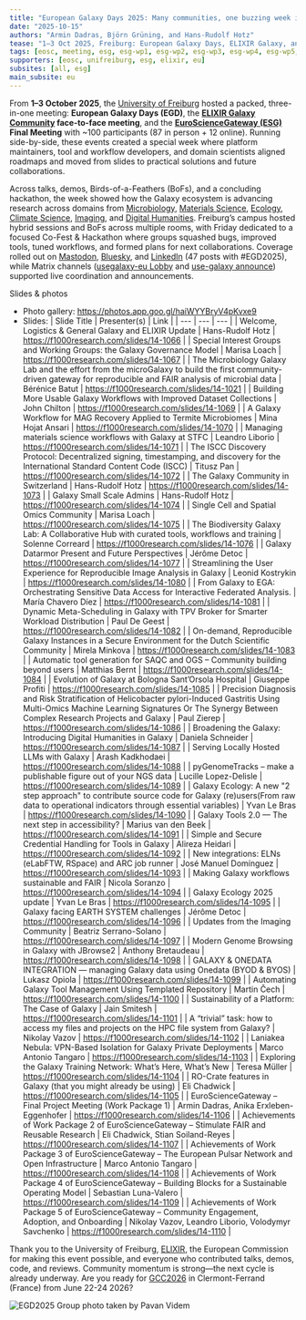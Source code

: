 ```yaml
---
title: "European Galaxy Days 2025: Many communities, one buzzing week in Freiburg"
date: "2025-10-15"
authors: "Armin Dadras, Björn Grüning, and Hans-Rudolf Hotz"
tease: "1–3 Oct 2025, Freiburg: European Galaxy Days, ELIXIR Galaxy, and EuroScienceGateway members convened to align roadmaps and turn plans into solutions, tools, and workflows through talks, demos, and a CoFest."
tags: [eosc, meeting, esg, esg-wp1, esg-wp2, esg-wp3, esg-wp4, esg-wp5, conference, egd]
supporters: [eosc, unifreiburg, esg, elixir, eu]
subsites: [all, esg]
main_subsite: eu
---
```

From **1–3 October 2025**, the [University of Freiburg](https://uni-freiburg.de/en/) hosted a packed, three-in-one meeting: **European Galaxy Days (EGD)**, the **[ELIXIR Galaxy Community](https://elixir-europe.org/communities/galaxy) face-to-face meeting**, and the **[EuroScienceGateway (ESG)](https://galaxyproject.org/projects/esg/) Final Meeting** with ~100 participants (87 in person + 12 online). Running side-by-side, these events created a special week where platform maintainers, tool and workflow developers, and domain scientists aligned roadmaps and moved from slides to practical solutions and future collaborations.

Across talks, demos, Birds-of-a-Feathers (BoFs), and a concluding hackathon, the week showed how the Galaxy ecosystem is advancing research across domains from [Microbiology](https://microbiology.usegalaxy.org/), [Materials Science](https://materials.usegalaxy.eu/), [Ecology](https://ecology.usegalaxy.eu/), [Climate Science](https://climate.usegalaxy.eu/), [Imaging](https://imaging.usegalaxy.eu/), and [Digital Humanities](https://galaxyproject.org/community/sig/digital-humanities/). Freiburg’s campus hosted hybrid sessions and BoFs across multiple rooms, with Friday dedicated to a focused Co-Fest & Hackathon where groups squashed bugs, improved tools, tuned workflows, and formed plans for next collaborations. Coverage rolled out on [Mastodon](https://mastodon.social/tags/EGD2025), [Bluesky](https://bsky.app/hashtag/EGD2025?author=galaxyproject.bsky.social), and [LinkedIn](https://www.linkedin.com/search/results/all/?keywords=%23egd2025&origin=HASH_TAG_FROM_FEED&sid=kCg) (47 posts with #EGD2025), while Matrix channels ([usegalaxy-eu Lobby](https://matrix.to/#/#usegalaxy-eu_Lobby:gitter.im) and [use-galaxy announce](https://matrix.to/#/!ArjKhGljVCmzqxhauY:matrix.org?via=matrix.org&via=matrix.uni-freiburg.de&via=t2bot.io)) supported live coordination and announcements.

Slides & photos
  - Photo gallery: https://photos.app.goo.gl/haiWYYBryV4pKvxe9
  - Slides: 
  | Slide Title | Presenter(s) | Link |
| --- | --- | --- |
| Welcome, Logistics & General Galaxy and ELIXIR Update | Hans-Rudolf Hotz | https://f1000research.com/slides/14-1066 |
| Special Interest Groups and Working Groups: the Galaxy Governance Model | Marisa Loach | https://f1000research.com/slides/14-1067 |
| The Microbiology Galaxy Lab and the effort from the microGalaxy to build the first community-driven gateway for reproducible and FAIR analysis of microbial data | Bérénice Batut | https://f1000research.com/slides/14-1021 |
| Building More Usable Galaxy Workflows with Improved Dataset Collections | John Chilton | https://f1000research.com/slides/14-1069 |
| A Galaxy Workflow for MAG Recovery Applied
to Termite Microbiomes | Mina Hojat Ansari | https://f1000research.com/slides/14-1070 |
| Managing materials science workflows with Galaxy at STFC | Leandro Liborio | https://f1000research.com/slides/14-1071 |
| The ISCC Discovery Protocol: Decentralized signing, timestamping, and discovery for the International Standard Content Code (ISCC) | Titusz Pan | https://f1000research.com/slides/14-1072 |
| The Galaxy Community in Switzerland | Hans-Rudolf Hotz | https://f1000research.com/slides/14-1073 |
| Galaxy Small Scale Admins | Hans-Rudolf Hotz | https://f1000research.com/slides/14-1074 |
| Single Cell and Spatial Omics Community | Marisa Loach | https://f1000research.com/slides/14-1075 |
| The Biodiversity Galaxy Lab: A Collaborative Hub with curated tools, workflows and training | Solenne Correard | https://f1000research.com/slides/14-1076 |
| Galaxy Datarmor Present and Future Perspectives | Jérôme Detoc | https://f1000research.com/slides/14-1077 |
| Streamlining the User Experience for Reproducible Image Analysis in Galaxy | Leonid Kostrykin | https://f1000research.com/slides/14-1080 |
| From Galaxy to EGA: Orchestrating Sensitive Data Access for Interactive Federated Analysis. | María Chavero Díez | https://f1000research.com/slides/14-1081 |
| Dynamic Meta-Scheduling in Galaxy with TPV Broker for Smarter Workload Distribution | Paul De Geest | https://f1000research.com/slides/14-1082 |
| On-demand, Reproducible Galaxy Instances in a Secure Environment for the Dutch Scientific Community | Mirela Minkova | https://f1000research.com/slides/14-1083 |
| Automatic tool generation for SAQC and OGS – Community building beyond users | Matthias Bernt | https://f1000research.com/slides/14-1084 |
| Evolution of Galaxy at Bologna Sant’Orsola Hospital | Giuseppe Profiti | https://f1000research.com/slides/14-1085 |
| Precision Diagnosis and Risk Stratification of Helicobacter pylori-Induced Gastritis Using Multi-Omics Machine Learning Signatures Or The Synergy Between Complex Research Projects and Galaxy | Paul Zierep | https://f1000research.com/slides/14-1086 |
| Broadening the Galaxy: Introducing Digital Humanities in Galaxy | Daniela Schneider | https://f1000research.com/slides/14-1087 |
| Serving Locally Hosted LLMs with Galaxy | Arash Kadkhodaei | https://f1000research.com/slides/14-1088 |
| pyGenomeTracks – make a publishable figure out of your NGS data | Lucille Lopez-Delisle | https://f1000research.com/slides/14-1089 |
| Galaxy Ecology: A new "2 step approach" to contribute source code for Galaxy (re)users(From raw data to operational indicators through essential variables) | Yvan Le Bras | https://f1000research.com/slides/14-1090 |
| Galaxy Tools 2.0 — The next step in accessibility? | Marius van den Beek | https://f1000research.com/slides/14-1091 |
| Simple and Secure Credential Handling for Tools in Galaxy | Alireza Heidari | https://f1000research.com/slides/14-1092 |
| New integrations: ELNs (eLabFTW, RSpace) and ARC job runner | José Manuel Domínguez | https://f1000research.com/slides/14-1093 |
| Making Galaxy workflows sustainable and FAIR | Nicola Soranzo | https://f1000research.com/slides/14-1094 |
| Galaxy Ecology 2025 update | Yvan Le Bras | https://f1000research.com/slides/14-1095 |
| Galaxy facing EARTH SYSTEM challenges | Jérôme Detoc | https://f1000research.com/slides/14-1096 |
| Updates from the Imaging Community | Beatriz Serrano-Solano | https://f1000research.com/slides/14-1097 |
| Modern Genome Browsing in Galaxy with JBrowse2 | Anthony Bretaudeau | https://f1000research.com/slides/14-1098 |
| GALAXY & ONEDATA INTEGRATION — managing Galaxy data using Onedata (BYOD & BYOS) | Lukasz Opiola | https://f1000research.com/slides/14-1099 |
| Automating Galaxy Tool Management Using Templated Repository | Martin Čech | https://f1000research.com/slides/14-1100 |
| Sustainability of a Platform: The Case of Galaxy | Jain Smitesh | https://f1000research.com/slides/14-1101 |
| A “trivial” task: how to access my files and projects on the HPC file system from Galaxy? | Nikolay Vazov | https://f1000research.com/slides/14-1102 |
| Laniakea Nebula: VPN-Based Isolation for Galaxy Private Deployments | Marco Antonio Tangaro | https://f1000research.com/slides/14-1103 |
| Exploring the Galaxy Training Network: What’s Here, What’s New | Teresa Müller | https://f1000research.com/slides/14-1104 |
| RO-Crate features in Galaxy (that you might already be using) | Eli Chadwick | https://f1000research.com/slides/14-1105 |
| EuroScienceGateway – Final Project Meeting (Work Package 1) | Armin Dadras, Anika Erxleben-Eggenhofer | https://f1000research.com/slides/14-1106 |
| Achievements of Work Package 2 of EuroScienceGateway – Stimulate FAIR and Reusable Research | Eli Chadwick, Stian Soiland-Reyes | https://f1000research.com/slides/14-1107 |
| Achievements of Work Package 3 of EuroScienceGateway – The European Pulsar Network and Open Infrastructure | Marco Antonio Tangaro | https://f1000research.com/slides/14-1108 |
| Achievements of Work Package 4 of EuroScienceGateway – Building Blocks for a Sustainable Operating Model | Sebastian Luna-Valero | https://f1000research.com/slides/14-1109 |
| Achievements of Work Package 5 of EuroScienceGateway – Community Engagement, Adoption, and Onboarding | Nikolay Vazov, Leandro Liborio, Volodymyr Savchenko | https://f1000research.com/slides/14-1110 |

Thank you to the University of Freiburg, [ELIXIR](https://elixir-europe.org/), the European Commission for making this event possible, and everyone who contributed talks, demos, code, and reviews. Community momentum is strong—the next cycle is already underway. Are you ready for [GCC2026](https://galaxyproject.org/events/gcc2026/) in Clermont-Ferrand (France) from June 22-24 2026?

![EGD2025 Group photo taken by Pavan Videm](https://github.com/user-attachments/assets/3fbdb486-4167-4e9b-8f89-622b81a8994a)
